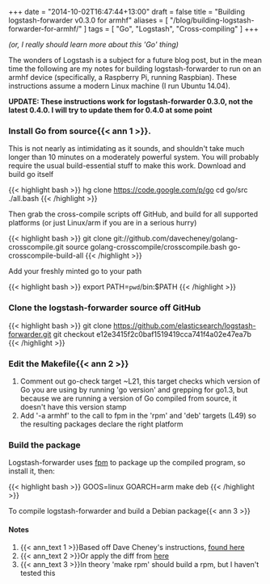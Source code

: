+++
date = "2014-10-02T16:47:44+13:00"
draft = false
title = "Building logstash-forwarder v0.3.0 for armhf"
aliases = [ "/blog/building-logstash-forwarder-for-armhf/" ]
tags = [ "Go", "Logstash", "Cross-compiling" ]
+++

*(or, I really should learn more about this 'Go' thing)*

The wonders of Logstash is a subject for a future blog post, but in the mean time the following are my notes for building logstash-forwarder to run on an armhf device (specifically, a Raspberry Pi, running Raspbian). These instructions assume a modern Linux machine (I run Ubuntu 14.04).

<!--more-->

**UPDATE: These instructions work for logstash-forwarder 0.3.0, not the latest 0.4.0. I will try to update them for 0.4.0 at some point**

### Install Go from source{{< ann 1 >}}.

This is not nearly as intimidating as it sounds, and shouldn't take much longer than 10 minutes on a moderately powerful system. You will probably require the usual build-essential stuff to make this work. Download and build go itself

{{< highlight bash >}}
hg clone https://code.google.com/p/go
cd go/src
./all.bash
{{< /highlight >}}

Then grab the cross-compile scripts off GitHub, and build for all supported platforms (or just Linux/arm if you are in a serious hurry)

{{< highlight bash >}}
git clone git://github.com/davecheney/golang-crosscompile.git
source golang-crosscompile/crosscompile.bash
go-crosscompile-build-all
{{< /highlight >}}

Add your freshly minted go to your path

{{< highlight bash >}}
export PATH=`pwd`/bin:$PATH
{{< /highlight >}}

### Clone the logstash-forwarder source off GitHub

{{< highlight bash >}}
git clone https://github.com/elasticsearch/logstash-forwarder.git
git checkout e12e3415f2c0baf1519419cca741f4a02e47ea7b</pre>
{{< /highlight >}}

### Edit the Makefile{{< ann 2 >}}

1. Comment out go-check target ~L21, this target checks which version of Go you are using by running 'go version' and grepping for go1.3, but because we are running a version of Go compiled from source, it doesn't have this version stamp
2. Add '-a armhf' to the call to fpm in the 'rpm' and 'deb' targets (L49) so the resulting packages declare the right platform

### Build the package

Logstash-forwarder uses <a href="https://github.com/jordansissel/fpm">fpm</a> to package up the compiled program, so install it, then:

{{< highlight bash >}}
GOOS=linux GOARCH=arm make deb
{{< /highlight >}}

To compile logstash-forwarder and build a Debian package{{< ann 3 >}}


#### Notes

1. {{< ann_text 1 >}}Based off Dave Cheney's instructions, <a href="http://dave.cheney.net/2013/07/09/an-introduction-to-cross-compilation-with-go-1-1">found here</a>
2. {{< ann_text 2 >}}Or apply the diff from [here](/files/logstash-forwarder/Makefile.diff)
3. {{< ann_text 3 >}}In theory 'make rpm' should build a rpm, but I haven't tested this

